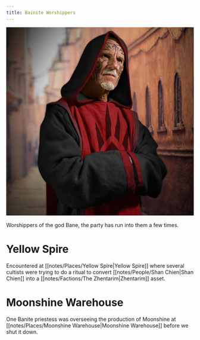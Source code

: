 ```yaml
---
title: Bainite Worshippers
---
```

![image|350](notes/images/bane-06.jpg)

Worshippers of the god Bane, the party has run into them a few times.

# Yellow Spire 
Encountered at [[notes/Places/Yellow Spire|Yellow Spire]] where several cultists were trying to do a ritual to convert [[notes/People/Shan Chien|Shan Chien]] into a [[notes/Factions/The Zhentarim|Zhentarim]] asset.
# Moonshine Warehouse
One Banite priestess was overseeing the production of Moonshine at [[notes/Places/Moonshine Warehouse|Moonshine Warehouse]] before we shut it down.